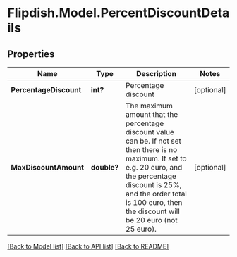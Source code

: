 # Flipdish.Model.PercentDiscountDetails
## Properties

Name | Type | Description | Notes
------------ | ------------- | ------------- | -------------
**PercentageDiscount** | **int?** | Percentage discount | [optional] 
**MaxDiscountAmount** | **double?** | The maximum amount that the percentage discount value can be.  If not set then there is no maximum.  If set to e.g. 20 euro, and the percentage discount is 25%, and the order total is 100 euro, then the discount will be 20 euro (not 25 euro). | [optional] 

[[Back to Model list]](../README.md#documentation-for-models) [[Back to API list]](../README.md#documentation-for-api-endpoints) [[Back to README]](../README.md)

